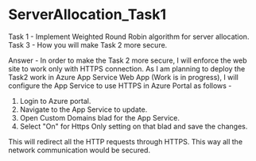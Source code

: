 # ServerAllocation_Task1
Task 1 - Implement Weighted Round Robin algorithm for server allocation.
Task 3 - How you will make Task 2 more secure.

Answer - 
In order to make the Task 2 more secure, I will enforce the web site to work only with HTTPS connection. 
As I am planning to deploy the Task2 work in Azure App Service Web App (Work is in progress), I will configure the App Service to use HTTPS
in Azure Portal as follows -
1. Login to Azure portal.
2. Navigate to the App Service to update.
3. Open Custom Domains blad for the App Service.
4. Select "On" for Https Only setting on that blad and save the changes.

This will redirect all the HTTP requests through HTTPS. This way all the network communication would be secured.
